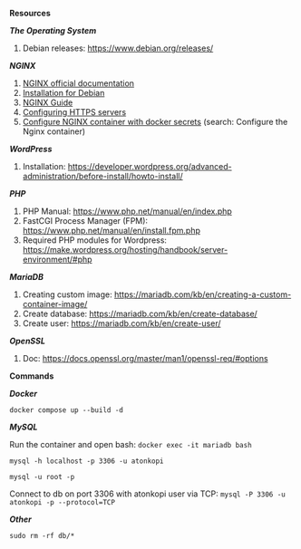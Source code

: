 **Resources**

***The Operating System***
1. Debian releases: https://www.debian.org/releases/

***NGINX***
1. [NGINX official documentation](https://nginx.org/en/docs/)
2. [Installation for Debian](https://nginx.org/en/linux_packages.html#Debian)
3. [NGINX Guide](https://nginx.org/en/docs/beginners_guide.html)
4. [Configuring HTTPS servers](https://nginx.org/en/docs/http/configuring_https_servers.html)
5. [Configure NGINX container with docker secrets](https://docs.docker.com/engine/swarm/secrets/) (search: Configure the Nginx container)

***WordPress***
1. Installation: https://developer.wordpress.org/advanced-administration/before-install/howto-install/

***PHP***
1. PHP Manual: https://www.php.net/manual/en/index.php
2. FastCGI Process Manager (FPM): https://www.php.net/manual/en/install.fpm.php
3. Required PHP modules for Wordpress: https://make.wordpress.org/hosting/handbook/server-environment/#php 

***MariaDB***
1. Creating custom image: https://mariadb.com/kb/en/creating-a-custom-container-image/
2. Create database: https://mariadb.com/kb/en/create-database/
3. Create user: https://mariadb.com/kb/en/create-user/

***OpenSSL***
1. Doc: https://docs.openssl.org/master/man1/openssl-req/#options

**Commands**

***Docker***

```docker compose up --build -d```

***MySQL***

Run the container and open bash: ```docker exec -it mariadb bash```

```mysql -h localhost -p 3306 -u atonkopi```

```mysql -u root -p```

Connect to db on port 3306 with atonkopi user via TCP: ```mysql -P 3306 -u atonkopi -p --protocol=TCP```

***Other***

```sudo rm -rf db/*```